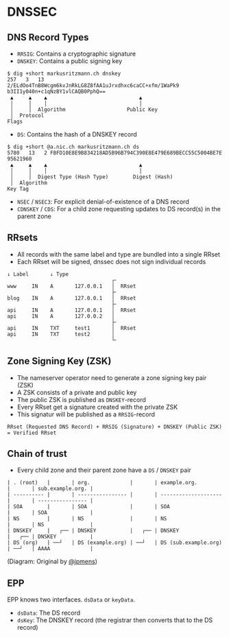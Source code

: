 # DNSSEC

## DNS Record Types

* `RRSIG`: Contains a cryptographic signature
* `DNSKEY`: Contains a public signing key
```
$ dig +short markusritzmann.ch dnskey          
257   3   13   2/ELdOo4TnB8Wcgm6kvJnRkLG8Z8fAA1uJrxdhxc6caCC+xfm/1WaPk9 b3II1y040n+c1qNzBY1vlCAQB0PphQ==
 ▲     ▲    ▲                              ▲
 │     │    │                              │
 │     │  Algorithm                    Public Key
 │  Protocol
Flags
```
* `DS`: Contains the hash of a DNSKEY record
```
$ dig +short @a.nic.ch markusritzmann.ch ds
5780   13   2 FBFD10E8E9B834218AD5B96B794C390E8E479E689BECC55C5004BE7E 95621960
 ▲     ▲    ▲                              ▲
 │     │    │                              │
 │     │  Digest Type (Hash Type)        Digest (Hash)
 │  Algorithm
Key Tag
```
* `NSEC` / `NSEC3`: For explicit denial-of-existence of a DNS record
* `CDNSKEY` / `CDS`: For a child zone requesting updates to DS record(s) in the parent zone

## RRsets

* All records with the same label and type are bundled into a single RRset
* Each RRset will be signed, dnssec does not sign individual records

```
↓ Label       ↓ Type
                                  ┌╴
www     IN    A       127.0.0.1   │  RRset
                                  ├╴
blog    IN    A       127.0.0.1   │  RRset
                                  ├╴
api     IN    A       127.0.0.1   │  RRset
api     IN    A       127.0.0.2   │
                                  ├╴
api     IN    TXT     test1       │  RRset
api     IN    TXT     test2       │
                                  └╴
```

## Zone Signing Key (ZSK)

* The nameserver operator need to generate a zone signing key pair (ZSK)
* A ZSK consists of a private and public key
* The public ZSK is published as `DNSKEY`-record
* Every RRset get a signature created with the private ZSK
* This signatur will be published as a `RRSIG`-record

```
RRset (Requested DNS Record) + RRSIG (Signature) + DNSKEY (Public ZSK) = Verified RRset
```

## Chain of trust

* Every child zone and their parent zone have a `DS` / `DNSKEY` pair

```
| . (root)   |       | org.             |       | example.org.         |       | sub.example.org. |
| ---------- |       | ---------------- |       | -------------------- |       | ---------------- |
| SOA        |       | SOA              |       | SOA                  |       | SOA              |
| NS         |       | NS               |       | NS                   |       | NS               |
| DNSKEY     |   ┌── | DNSKEY           |   ┌── | DNSKEY               |   ┌── | DNSKEY           |
| DS (org)   | ──┘   | DS (example.org) | ──┘   | DS (sub.example.org) | ──┘   | AAAA             |
```

(Diagram: Original by [@jpmens](https://jpmens.net/2021/06/09/visualizing-the-dnssec-chain-of-trust/))

## EPP

EPP knows two interfaces. `dsData` or `keyData`.

* `dsData`: The DS record
* `dsKey`: The DNSKEY record (the registrar then converts that to the DS record)
